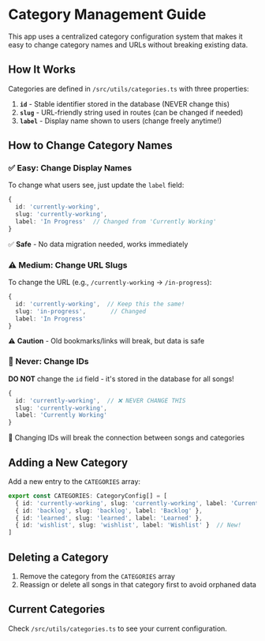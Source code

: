 # Category Management Guide

This app uses a centralized category configuration system that makes it easy to change category names and URLs without breaking existing data.

## How It Works

Categories are defined in `/src/utils/categories.ts` with three properties:

1. **`id`** - Stable identifier stored in the database (NEVER change this)
2. **`slug`** - URL-friendly string used in routes (can be changed if needed)
3. **`label`** - Display name shown to users (change freely anytime!)

## How to Change Category Names

### ✅ Easy: Change Display Names

To change what users see, just update the `label` field:

```typescript
{ 
  id: 'currently-working',
  slug: 'currently-working',
  label: 'In Progress'  // Changed from 'Currently Working'
}
```

✅ **Safe** - No data migration needed, works immediately

### ⚠️ Medium: Change URL Slugs

To change the URL (e.g., `/currently-working` → `/in-progress`):

```typescript
{ 
  id: 'currently-working',  // Keep this the same!
  slug: 'in-progress',       // Changed
  label: 'In Progress'
}
```

⚠️ **Caution** - Old bookmarks/links will break, but data is safe

### 🚫 Never: Change IDs

**DO NOT** change the `id` field - it's stored in the database for all songs!

```typescript
{ 
  id: 'currently-working',  // ❌ NEVER CHANGE THIS
  slug: 'currently-working',
  label: 'Currently Working'
}
```

🚫 Changing IDs will break the connection between songs and categories

## Adding a New Category

Add a new entry to the `CATEGORIES` array:

```typescript
export const CATEGORIES: CategoryConfig[] = [
  { id: 'currently-working', slug: 'currently-working', label: 'Currently Working' },
  { id: 'backlog', slug: 'backlog', label: 'Backlog' },
  { id: 'learned', slug: 'learned', label: 'Learned' },
  { id: 'wishlist', slug: 'wishlist', label: 'Wishlist' }  // New!
]
```

## Deleting a Category

1. Remove the category from the `CATEGORIES` array
2. Reassign or delete all songs in that category first to avoid orphaned data

## Current Categories

Check `/src/utils/categories.ts` to see your current configuration.
